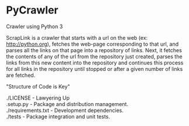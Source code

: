 # PyCrawler
Crawler using Python 3

ScrapLink is a crawler that starts with a url on the web (ex: http://python.org), fetches the web-page corresponding to that url, and parses all the links on that page into a repository of links. Next, it fetches the contents of any of the url from the repository just created, parses the links from this new content into the repository and continues this process for all links in the repository until stopped or after a given number of links are fetched.

"Structure of Code is Key"

./LICENSE - Lawyering Up <br/>
.setup.py - Package and distribution management. <br/>
./requirements.txt - Development dependencies. <br/>
./tests - Package integration and unit tests.
